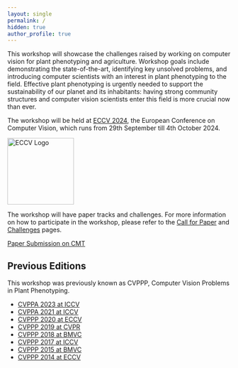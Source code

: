 ```yaml
---
layout: single
permalink: /
hidden: true
author_profile: true
---
```


This workshop will showcase the challenges raised by working on computer vision for plant phenotyping and agriculture. Workshop goals include demonstrating the state-of-the-art, identifying key unsolved problems, and introducing computer scientists with an interest in plant phenotyping to the field. Effective plant phenotyping is urgently needed to support the sustainability of our planet and its inhabitants: having strong community structures and computer vision scientists enter this field is more crucial now than ever.

The workshop will be held at [ECCV 2024](https://eccv.ecva.net/Conferences/2024), the European Conference on Computer Vision, which runs from 29th September till 4th October 2024.

<img src="/static/core/img/eccv-navbar-logo.svg" alt="ECCV Logo" height="150px;">

The workshop will have paper tracks and challenges. For more information on how to participate in the workshop, please refer to the [Call for Paper](/cfp) and [Challenges](/challenges) pages.

<a href="https://cmt3.research.microsoft.com/CVPPA2024" target="_blank" class="btn btn--success btn--large">Paper Submission on CMT</a>

## Previous Editions

This workshop was previously known as CVPPP, Computer Vision Problems in Plant Phenotyping.

- [CVPPA 2023 at ICCV](https://cvppa2023.github.io)
- [CVPPA 2021 at ICCV](https://cvppa2021.github.io)
- [CVPPP 2020 at ECCV](https://www.plant-phenotyping.org/CVPPP2020)
- [CVPPP 2019 at CVPR](https://www.plant-phenotyping.org/CVPPP2019)
- [CVPPP 2018 at BMVC](https://www.plant-phenotyping.org/CVPPP2018)
- [CVPPP 2017 at ICCV](https://www.plant-phenotyping.org/CVPPP2017)
- [CVPPP 2015 at BMVC](http://www.plant-phenotyping.org/CVPPP2015)
- [CVPPP 2014 at ECCV](http://www.plant-phenotyping.org/CVPPP2014)
